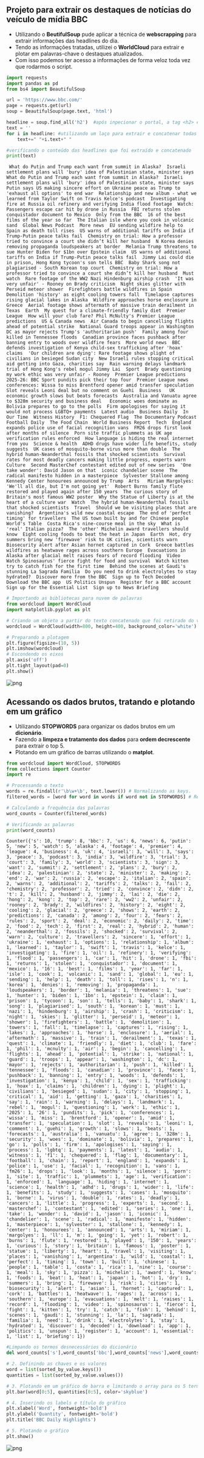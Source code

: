 ## Projeto para extrair os destaques de notícias do veículo de mídia BBC
* Utilizando o **BeutifulSoup** pude aplicar a técnica de **webscrapping** para extrair informações das headlines do dia.
* Tendo as informações tratadas, utilizei o **WorldCloud** para extrair e plotar em palavras-chave o destaques atualizados.
* Com isso podemos ter acesso a informações de forma veloz toda vez que rodarmos o script.  


```python
import requests
import pandas as pd
from bs4 import BeautifulSoup
```


```python
url = 'https://www.bbc.com/'
page = requests.get(url)
soup = BeautifulSoup(page.text, 'html')
```


```python
headline = soup.find_all('h2')  #após inpecionar o portal, a tag <h2> é a que desejamos para coletar as headlines 
text = ''
for i in headline: #utilizando um laço para extrair e concatenar todas as headlines
    text+=" "+i.text+" "
```


```python
#verificando o conteúdo das headlines que foi extraído e concatenado
print(text)
```

     What do Putin and Trump each want from summit in Alaska?  Israeli settlement plans will 'bury' idea of Palestinian state, minister says  What do Putin and Trump each want from summit in Alaska?  Israeli settlement plans will 'bury' idea of Palestinian state, minister says  Putin says US making sincere effort on Ukraine peace as Trump to 'exhaust all options' to end war  Relationship and new album - what we learned from Taylor Swift on Travis Kelce's podcast  Investigating fire at Russia oil refinery and verifying India flood footage  Watch: Passengers escape car hit by drone in Russia  FBI returns stolen conquistador document to Mexico  Only from the BBC  16 of the best films of the year so far  The Italian isle where you cook in volcanic sand  Global News Podcast  More news  EU sending wildfire help to Spain as death toll rises  US warns of additional tariffs on India if Trump-Putin peace talks fail  Chemistry on trial: How a professor tried to convince a court she didn’t kill her husband  N Korea denies removing propaganda loudspeakers at border  Melania Trump threatens to sue Hunter Biden for $1bn over Epstein claim  US warns of additional tariffs on India if Trump-Putin peace talks fail  Jimmy Lai could die in prison, Hong Kong tycoon's son tells BBC  Baby Shark song not plagiarised - South Korean top court  Chemistry on trial: How a professor tried to convince a court she didn’t kill her husband  Must watch  Rare footage of the WW2 Nazi Hindenburg airship crash  'It was very unfair' - Rooney on Brady criticism  Night skies glitter with Perseid meteor shower  Firefighters battle wildfires in Spain   Demolition 'history' as eight cooling towers fall  Timelapse captures rising glacial lakes in Alaska  Wildfire approaches horse enclosure in Greece  Aerial footage shows aftermath of massive train derailment in Texas  Earth  My quest for a climate-friendly family diet  Premier League  How will your club fare? Phil McNulty's Premier League predictions  US & Canada news  Air Canada to begin cancelling flights ahead of potential strike  National Guard troops appear in Washington DC as mayor rejects Trump's 'authoritarian push'  Family among four killed in Tennessee floods  Canadian province faces pushback after banning entry to woods over wildfire fears  More world news  BBC defends investigation of Kenya child-sex trafficking after 'hoax' claims  'Our children are dying': Rare footage shows plight of civilians in besieged Sudan city  New Israeli rules stopping critical aid getting into Gaza, charities say  Rain warning delays landmark trial of Hong Kong's rebel mogul Jimmy Lai  Sport  Brady questioning my work ethic was very unfair - Rooney  Premier League predictions 2025-26: BBC Sport pundits pick their top four  Premier League news conferences: Wissa to miss Brentford opener amid transfer speculation  Slot reveals Leoni deal but no comment on Guehi  Business   UK economic growth slows but beats forecasts  Australia and Vanuatu agree to $328m security and business deal   Economic woes dominate as Bolivia prepares to go to the polls  Firm apologises for saying it would not process LGBTQ+ payments  Latest audio  Business Daily  In Our Time  Witness History  F1: Chequered Flag  The Documentary Podcast  Football Daily  The Food Chain  World Business Report  Tech  England expands police use of facial recognition vans  FM26 drops first look after months of silence  Porn site traffic plummets as UK age verification rules enforced  How language is hiding the real internet from you  Science & health  ADHD drugs have wider life benefits, study suggests  UK cases of mosquito-borne virus more than double  The hybrid human-Neanderthal fossils that shocked scientists  Survival rates for most deadly cancers making little progress, experts warn  Culture  Second MasterChef contestant edited out of new series  'One take wonder': David Jason on that  iconic chandelier scene  The radical manifesto hidden in a masterpiece  Sylvester Stallone among Kennedy Center honourees announced by Trump  Arts   Miriam Margolyes: 'We'll all die, but I'm not going yet'  Robert Burns family flute restored and played again after 150 years  The curious story of Britain's most famous WW2 poster  Why the Statue of Liberty is at the heart of a culture war  Watch  The hybrid human-Neanderthal fossils that shocked scientists  Travel  Should we be visiting places that are vanishing?  Argentina's wild new coastal escape  The end of 'perfect timing' for travellers  The US town built by and for Chinese people  World's Table  Costa Rica's nine-course meal in the sky  What is 'real' Italian pizza?  The 'other' Michelin award travellers should know  Eight cooling foods to beat the heat in Japan  Earth  Hot, dry summers bring new 'firewave' risk to UK cities, scientists warn  Biosecurity alert after Asian hornet captured in Cork  Greece battles wildfires as heatwave rages across southern Europe  Evacuations in Alaska after glacial melt raises fears of record flooding  Video  Watch Spinosaurus' fierce fight for food and survival  Watch kitten try to catch fish for the first time  Behind the scenes at Gaudi's stunning La Sagrada Familia  Do you need to drink electrolytes to stay hydrated?  Discover more from the BBC  Sign up to Tech Decoded  Download the BBC app  US Politics Unspun  Register for a BBC account  Sign up for the Essential List  Sign up to News Briefing 
    


```python
# Importando as bibliotecas para nuvem de palavras
from wordcloud import WordCloud
import matplotlib.pyplot as plt

# Criando um objeto a partir do texto concatenado que foi retirado do veículo BBC
wordcloud = WordCloud(width=800, height=400, background_color='white').generate(text)

# Preparando a plotagem
plt.figure(figsize=(10, 5))
plt.imshow(wordcloud)
# Escondendo os eixos
plt.axis('off')
plt.tight_layout(pad=0)
plt.show()
```


    
![png](output_5_0.png)
    


## Acessando os dados brutos, tratando e plotando em um gráfico
* Utilizando **STOPWORDS** para organizar os dados brutos em um **dicionário**.
* Fazendo a **limpeza e tratamento dos dados** para **ordem decrescente** para extrair o top 5.
* Plotando em um gráfico de barras utilizando o **matplot**.  


```python
from wordcloud import WordCloud, STOPWORDS
from collections import Counter
import re

# Processando o texto
words = re.findall(r'\b\w+\b', text.lower()) # Normalizando as keys.
filtered_words = [word for word in words if word not in STOPWORDS] # Removendo os espaços

# Calculando a frequência das palavras
word_counts = Counter(filtered_words)

# Verificando as palavras
print(word_counts)


```

    Counter({'s': 10, 'trump': 8, 'bbc': 7, 'us': 6, 'news': 6, 'putin': 5, 'new': 5, 'watch': 5, 'alaska': 4, 'footage': 4, 'premier': 4, 'league': 4, 'business': 4, 'uk': 4, 'israeli': 3, 'will': 3, 'says': 3, 'peace': 3, 'podcast': 3, 'india': 3, 'wildfire': 3, 'trial': 3, 'court': 3, 'family': 3, 'world': 3, 'scientists': 3, 'sign': 3, 'want': 2, 'summit': 2, 'settlement': 2, 'plans': 2, 'bury': 2, 'idea': 2, 'palestinian': 2, 'state': 2, 'minister': 2, 'making': 2, 'end': 2, 'war': 2, 'russia': 2, 'escape': 2, 'italian': 2, 'spain': 2, 'warns': 2, 'additional': 2, 'tariffs': 2, 'talks': 2, 'fail': 2, 'chemistry': 2, 'professor': 2, 'tried': 2, 'convince': 2, 'didn': 2, 't': 2, 'kill': 2, 'husband': 2, 'jimmy': 2, 'lai': 2, 'die': 2, 'hong': 2, 'kong': 2, 'top': 2, 'rare': 2, 'ww2': 2, 'unfair': 2, 'rooney': 2, 'brady': 2, 'wildfires': 2, 'history': 2, 'eight': 2, 'cooling': 2, 'glacial': 2, 'greece': 2, 'shows': 2, 'earth': 2, 'predictions': 2, 'canada': 2, 'among': 2, 'four': 2, 'fears': 2, 'rules': 2, 'sport': 2, 'deal': 2, 'economic': 2, 'daily': 2, 'time': 2, 'food': 2, 'tech': 2, 'first': 2, 'real': 2, 'hybrid': 2, 'human': 2, 'neanderthal': 2, 'fossils': 2, 'shocked': 2, 'survival': 2, 'warn': 2, 'culture': 2, 'travellers': 2, 'sincere': 1, 'effort': 1, 'ukraine': 1, 'exhaust': 1, 'options': 1, 'relationship': 1, 'album': 1, 'learned': 1, 'taylor': 1, 'swift': 1, 'travis': 1, 'kelce': 1, 'investigating': 1, 'fire': 1, 'oil': 1, 'refinery': 1, 'verifying': 1, 'flood': 1, 'passengers': 1, 'car': 1, 'hit': 1, 'drone': 1, 'fbi': 1, 'returns': 1, 'stolen': 1, 'conquistador': 1, 'document': 1, 'mexico': 1, '16': 1, 'best': 1, 'films': 1, 'year': 1, 'far': 1, 'isle': 1, 'cook': 1, 'volcanic': 1, 'sand': 1, 'global': 1, 'eu': 1, 'sending': 1, 'help': 1, 'death': 1, 'toll': 1, 'rises': 1, 'n': 1, 'korea': 1, 'denies': 1, 'removing': 1, 'propaganda': 1, 'loudspeakers': 1, 'border': 1, 'melania': 1, 'threatens': 1, 'sue': 1, 'hunter': 1, 'biden': 1, '1bn': 1, 'epstein': 1, 'claim': 1, 'prison': 1, 'tycoon': 1, 'son': 1, 'tells': 1, 'baby': 1, 'shark': 1, 'song': 1, 'plagiarised': 1, 'south': 1, 'korean': 1, 'must': 1, 'nazi': 1, 'hindenburg': 1, 'airship': 1, 'crash': 1, 'criticism': 1, 'night': 1, 'skies': 1, 'glitter': 1, 'perseid': 1, 'meteor': 1, 'shower': 1, 'firefighters': 1, 'battle': 1, 'demolition': 1, 'towers': 1, 'fall': 1, 'timelapse': 1, 'captures': 1, 'rising': 1, 'lakes': 1, 'approaches': 1, 'horse': 1, 'enclosure': 1, 'aerial': 1, 'aftermath': 1, 'massive': 1, 'train': 1, 'derailment': 1, 'texas': 1, 'quest': 1, 'climate': 1, 'friendly': 1, 'diet': 1, 'club': 1, 'fare': 1, 'phil': 1, 'mcnulty': 1, 'air': 1, 'begin': 1, 'cancelling': 1, 'flights': 1, 'ahead': 1, 'potential': 1, 'strike': 1, 'national': 1, 'guard': 1, 'troops': 1, 'appear': 1, 'washington': 1, 'dc': 1, 'mayor': 1, 'rejects': 1, 'authoritarian': 1, 'push': 1, 'killed': 1, 'tennessee': 1, 'floods': 1, 'canadian': 1, 'province': 1, 'faces': 1, 'pushback': 1, 'banning': 1, 'entry': 1, 'woods': 1, 'defends': 1, 'investigation': 1, 'kenya': 1, 'child': 1, 'sex': 1, 'trafficking': 1, 'hoax': 1, 'claims': 1, 'children': 1, 'dying': 1, 'plight': 1, 'civilians': 1, 'besieged': 1, 'sudan': 1, 'city': 1, 'stopping': 1, 'critical': 1, 'aid': 1, 'getting': 1, 'gaza': 1, 'charities': 1, 'say': 1, 'rain': 1, 'warning': 1, 'delays': 1, 'landmark': 1, 'rebel': 1, 'mogul': 1, 'questioning': 1, 'work': 1, 'ethic': 1, '2025': 1, '26': 1, 'pundits': 1, 'pick': 1, 'conferences': 1, 'wissa': 1, 'miss': 1, 'brentford': 1, 'opener': 1, 'amid': 1, 'transfer': 1, 'speculation': 1, 'slot': 1, 'reveals': 1, 'leoni': 1, 'comment': 1, 'guehi': 1, 'growth': 1, 'slows': 1, 'beats': 1, 'forecasts': 1, 'australia': 1, 'vanuatu': 1, 'agree': 1, '328m': 1, 'security': 1, 'woes': 1, 'dominate': 1, 'bolivia': 1, 'prepares': 1, 'go': 1, 'polls': 1, 'firm': 1, 'apologises': 1, 'saying': 1, 'process': 1, 'lgbtq': 1, 'payments': 1, 'latest': 1, 'audio': 1, 'witness': 1, 'f1': 1, 'chequered': 1, 'flag': 1, 'documentary': 1, 'football': 1, 'chain': 1, 'report': 1, 'england': 1, 'expands': 1, 'police': 1, 'use': 1, 'facial': 1, 'recognition': 1, 'vans': 1, 'fm26': 1, 'drops': 1, 'look': 1, 'months': 1, 'silence': 1, 'porn': 1, 'site': 1, 'traffic': 1, 'plummets': 1, 'age': 1, 'verification': 1, 'enforced': 1, 'language': 1, 'hiding': 1, 'internet': 1, 'science': 1, 'health': 1, 'adhd': 1, 'drugs': 1, 'wider': 1, 'life': 1, 'benefits': 1, 'study': 1, 'suggests': 1, 'cases': 1, 'mosquito': 1, 'borne': 1, 'virus': 1, 'double': 1, 'rates': 1, 'deadly': 1, 'cancers': 1, 'little': 1, 'progress': 1, 'experts': 1, 'second': 1, 'masterchef': 1, 'contestant': 1, 'edited': 1, 'series': 1, 'one': 1, 'take': 1, 'wonder': 1, 'david': 1, 'jason': 1, 'iconic': 1, 'chandelier': 1, 'scene': 1, 'radical': 1, 'manifesto': 1, 'hidden': 1, 'masterpiece': 1, 'sylvester': 1, 'stallone': 1, 'kennedy': 1, 'center': 1, 'honourees': 1, 'announced': 1, 'arts': 1, 'miriam': 1, 'margolyes': 1, 'll': 1, 'm': 1, 'going': 1, 'yet': 1, 'robert': 1, 'burns': 1, 'flute': 1, 'restored': 1, 'played': 1, '150': 1, 'years': 1, 'curious': 1, 'story': 1, 'britain': 1, 'famous': 1, 'poster': 1, 'statue': 1, 'liberty': 1, 'heart': 1, 'travel': 1, 'visiting': 1, 'places': 1, 'vanishing': 1, 'argentina': 1, 'wild': 1, 'coastal': 1, 'perfect': 1, 'timing': 1, 'town': 1, 'built': 1, 'chinese': 1, 'people': 1, 'table': 1, 'costa': 1, 'rica': 1, 'nine': 1, 'course': 1, 'meal': 1, 'sky': 1, 'pizza': 1, 'michelin': 1, 'award': 1, 'know': 1, 'foods': 1, 'beat': 1, 'heat': 1, 'japan': 1, 'hot': 1, 'dry': 1, 'summers': 1, 'bring': 1, 'firewave': 1, 'risk': 1, 'cities': 1, 'biosecurity': 1, 'alert': 1, 'asian': 1, 'hornet': 1, 'captured': 1, 'cork': 1, 'battles': 1, 'heatwave': 1, 'rages': 1, 'across': 1, 'southern': 1, 'europe': 1, 'evacuations': 1, 'melt': 1, 'raises': 1, 'record': 1, 'flooding': 1, 'video': 1, 'spinosaurus': 1, 'fierce': 1, 'fight': 1, 'kitten': 1, 'try': 1, 'catch': 1, 'fish': 1, 'behind': 1, 'scenes': 1, 'gaudi': 1, 'stunning': 1, 'la': 1, 'sagrada': 1, 'familia': 1, 'need': 1, 'drink': 1, 'electrolytes': 1, 'stay': 1, 'hydrated': 1, 'discover': 1, 'decoded': 1, 'download': 1, 'app': 1, 'politics': 1, 'unspun': 1, 'register': 1, 'account': 1, 'essential': 1, 'list': 1, 'briefing': 1})
    


```python
#Limpando os termos desnecessários do dicionário
del word_counts['s'],word_counts['bbc'],word_counts['news'],word_counts['new'],word_counts['watch']
```


```python
# 2. Definindo as chaves e os valores
word = list(sorted_by_value.keys())
quantities = list(sorted_by_value.values())

# 3. Plotando em um gráfico de barra e limitando o array para os 5 termos mais frequentes. 
plt.bar(word[0:5], quantities[0:5], color='skyblue')

# 4. Inserindo os labels e título do gráfico
plt.xlabel('Word', fontweight='bold')
plt.ylabel('Quantity', fontweight='bold')
plt.title('BBC Daily Highlights')

# 5. Plotando o gráfico
plt.show()
```


    
![png](output_9_0.png)
    

